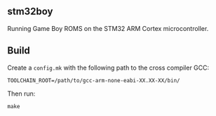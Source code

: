 stm32boy
--------

Running Game Boy ROMS on the STM32 ARM Cortex microcontroller.

Build
-----

Create a `config.mk` with the following path to the cross compiler GCC:

    TOOLCHAIN_ROOT=/path/to/gcc-arm-none-eabi-XX.XX-XX/bin/

Then run:

    make

